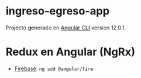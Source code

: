 # ingreso-egreso-app

Projecto generado en [Angular CLI](https://github.com/angular/angular-cli) version 12.0.1.

# Redux en Angular (NgRx)
- [Firebase](https://github.com/angular/angularfire): ``ng add @angular/fire``
